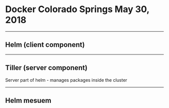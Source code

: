 # Docker Colorado Springs May 30, 2018

---
## Helm (client component)

---
## Tiller (server component)
Server part of helm - manages packages inside the cluster

---
## Helm mesuem 
